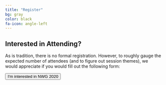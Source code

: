 ```yaml
---
title: "Register"
bg: gray
color: black
fa-icon: angle-left
---
```


## Interested in Attending? 
As is tradition, there is no formal registration.  However, to roughly gauge the expected number of attendees (and to figure out session themes), we would appreciate if you would fill out the following form:

<button name="button" onclick="http://www.google.com">I'm interested in NWG 2020</button>

